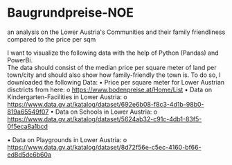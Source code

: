 # Baugrundpreise-NOE
an analysis on the Lower Austria's Communities and their family friendliness compared to the price per sqm

I want to visualize the following data with the help of Python (Pandas) and PowerBi.  
The data should consist of the median price per square meter of land per town/city and should also show how family-friendly the town is. 
To do so, I downloaded the following Data:
•	Price per square meter for Lower Austrian disctricts from here:
o	https://www.bodenpreise.at/Home/List
•	Data on Kindergarten-Facilities in Lower Austria:
o	https://www.data.gv.at/katalog/dataset/692e6b08-f8c3-4d1b-98b0-819a65549f07
•	Data on Schools in Lower Austria:
o	https://www.data.gv.at/katalog/dataset/5624ab32-c91c-4db1-83f5-0f5eca8a1bcd

•	Data on Playgrounds in Lower Austria:
o	https://www.data.gv.at/katalog/dataset/8d72f56e-c5ec-4160-bf66-ed8d5dc6b60a

